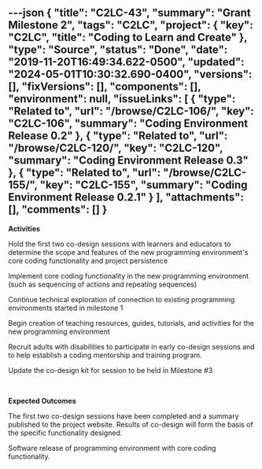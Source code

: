 ---json
{
  "title": "C2LC-43",
  "summary": "Grant Milestone 2",
  "tags": "C2LC",
  "project": {
    "key": "C2LC",
    "title": "Coding to Learn and Create"
  },
  "type": "Source",
  "status": "Done",
  "date": "2019-11-20T16:49:34.622-0500",
  "updated": "2024-05-01T10:30:32.690-0400",
  "versions": [],
  "fixVersions": [],
  "components": [],
  "environment": null,
  "issueLinks": [
    {
      "type": "Related to",
      "url": "/browse/C2LC-106/",
      "key": "C2LC-106",
      "summary": "Coding Environment Release 0.2"
    },
    {
      "type": "Related to",
      "url": "/browse/C2LC-120/",
      "key": "C2LC-120",
      "summary": "Coding Environment Release 0.3"
    },
    {
      "type": "Related to",
      "url": "/browse/C2LC-155/",
      "key": "C2LC-155",
      "summary": "Coding Environment Release 0.2.1"
    }
  ],
  "attachments": [],
  "comments": []
}
---
**Activities**

Hold the first two co-design sessions with learners and educators to determine the scope and features of the new programming environment's core coding functionality and project persistence

Implement core coding functionality in the new programming environment (such as sequencing of actions and repeating sequences)

Continue technical exploration of connection to existing programming environments started in milestone 1

Begin creation of teaching resources, guides, tutorials, and activities for the new programming environment

Recruit adults with disabilities to participate in early co-design sessions and to help establish a coding mentorship and training program.

Update the co-design kit for session to be held in Milestone #3

 

**Expected Outcomes**

The first two co-design sessions have been completed and a summary published to the project website. Results of co-design will form the basis of the specific functionality designed.

Software release of programming environment with core coding functionality.

        